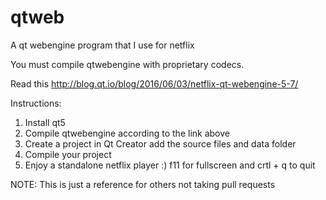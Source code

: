 # qtweb
A qt webengine program that I use for netflix


You must compile qtwebengine with proprietary codecs.

Read this <html>http://blog.qt.io/blog/2016/06/03/netflix-qt-webengine-5-7/</html>

Instructions:
  1. Install qt5
  2. Compile qtwebengine according to the link above
  3. Create a project in Qt Creator add the source files and data folder
  4. Compile your project
  5. Enjoy a standalone netflix player :) f11 for fullscreen and crtl + q to quit
  
NOTE: This is just a reference for others not taking pull requests
